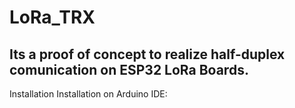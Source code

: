 # LoRa_TRX

## Its a proof of concept to realize half-duplex comunication on ESP32 LoRa Boards.


Installation
Installation on Arduino IDE:




